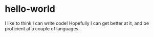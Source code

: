 # hello-world

I like to think I can write code! Hopefully I can get better at it, and be
proficient at a couple of languages.
